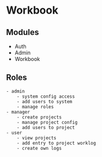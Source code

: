 # Workbook

## Modules
- Auth
- Admin
- Workbook

## Roles
    - admin
        - system config access
        - add users to system
        - manage roles
    - manager
        - create projects
        - manage project config
        - add users to project
    - user
        - view projects
        - add entry to project worklog
        - create own logs
